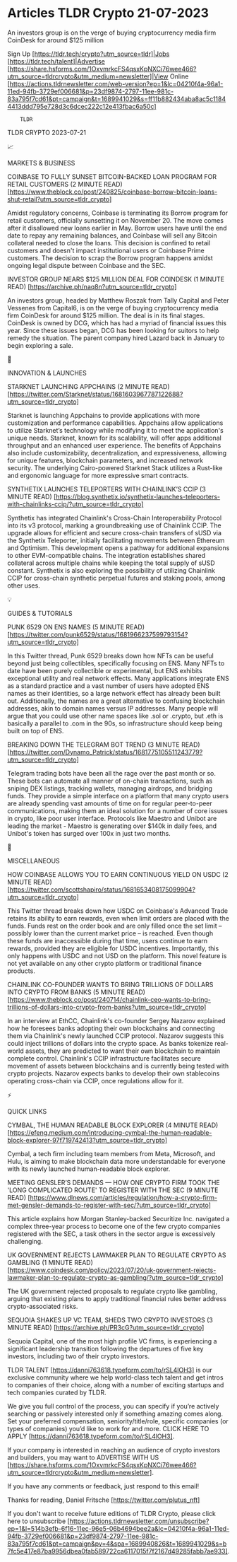 # Articles TLDR Crypto 21-07-2023

An investors group is on the verge of buying cryptocurrency media firm
CoinDesk for around $125 million  

Sign Up [https://tldr.tech/crypto?utm_source=tldr]|Jobs
[https://tldr.tech/talent]|Advertise
[https://share.hsforms.com/1OxvmrkcFS4qsxKpNXCi76wee466?utm_source=tldrcrypto&utm_medium=newsletter]|View
Online
[https://actions.tldrnewsletter.com/web-version?ep=1&lc=04210f4a-96a1-11ed-94fb-3729ef006681&p=23df9874-2797-11ee-981c-83a795f7cd61&pt=campaign&t=1689941029&s=ff11b882434aba8ac5c11844413ddd795e728d3c6dcec222c12e413fbac6a50c]


		TLDR 

TLDR CRYPTO 2023-07-21

📈 

MARKETS & BUSINESS

COINBASE TO FULLY SUNSET BITCOIN-BACKED LOAN PROGRAM FOR RETAIL
CUSTOMERS (2 MINUTE READ)
[https://www.theblock.co/post/240825/coinbase-borrow-bitcoin-loans-shut-retail?utm_source=tldr_crypto]

Amidst regulatory concerns, Coinbase is terminating its Borrow program
for retail customers, officially sunsetting it on November 20. The
move comes after it disallowed new loans earlier in May. Borrow users
have until the end date to repay any remaining balances, and Coinbase
will sell any Bitcoin collateral needed to close the loans. This
decision is confined to retail customers and doesn't impact
institutional users or Coinbase Prime customers. The decision to scrap
the Borrow program happens amidst ongoing legal dispute between
Coinbase and the SEC. 

INVESTOR GROUP NEARS $125 MILLION DEAL FOR COINDESK (1 MINUTE READ)
[https://archive.ph/naq8n?utm_source=tldr_crypto]

An investors group, headed by Matthew Roszak from Tally Capital and
Peter Vessenes from Capital6, is on the verge of buying cryptocurrency
media firm CoinDesk for around $125 million. The deal is in its final
stages. CoinDesk is owned by DCG, which has had a myriad of financial
issues this year. Since these issues began, DCG has been looking for
suitors to help remedy the situation. The parent company hired Lazard
back in January to begin exploring a sale. 

🚀 

INNOVATION & LAUNCHES

STARKNET LAUNCHING APPCHAINS (2 MINUTE READ)
[https://twitter.com/Starknet/status/1681603967787122688?utm_source=tldr_crypto]

Starknet is launching Appchains to provide applications with more
customization and performance capabilities. Appchains allow
applications to utilize Starknet’s technology while modifying it to
meet the application's unique needs. Starknet, known for its
scalability, will offer apps additional throughput and an enhanced
user experience. The benefits of Appchains also include
customizability, decentralization, and expressiveness, allowing for
unique features, blockchain parameters, and increased network
security. The underlying Cairo-powered Starknet Stack utilizes a
Rust-like and ergonomic language for more expressive smart contracts. 

SYNTHETIX LAUNCHES TELEPORTERS WITH CHAINLINK’S CCIP (3 MINUTE READ)
[https://blog.synthetix.io/synthetix-launches-teleporters-with-chainlinks-ccip/?utm_source=tldr_crypto]

Synthetix has integrated Chainlink's Cross-Chain Interoperability
Protocol into its v3 protocol, marking a groundbreaking use of
Chainlink CCIP. The upgrade allows for efficient and secure
cross-chain transfers of sUSD via the Synthetix Teleporter, initially
facilitating movements between Ethereum and Optimism. This development
opens a pathway for additional expansions to other EVM-compatible
chains. The integration establishes shared collateral across multiple
chains while keeping the total supply of sUSD constant. Synthetix is
also exploring the possibility of utilizing Chainlink CCIP for
cross-chain synthetic perpetual futures and staking pools, among other
uses. 

💡 

GUIDES & TUTORIALS

PUNK 6529 ON ENS NAMES (5 MINUTE READ)
[https://twitter.com/punk6529/status/1681966237599793154?utm_source=tldr_crypto]

In this Twitter thread, Punk 6529 breaks down how NFTs can be useful
beyond just being collectibles, specifically focusing on ENS. Many
NFTs to date have been purely collectible or experimental, but ENS
exhibits exceptional utility and real network effects. Many
applications integrate ENS as a standard practice and a vast number of
users have adopted ENS names as their identities, so a large network
effect has already been built out. Additionally, the names are a great
alternative to confusing blockchain addresses, akin to domain names
versus IP addresses. Many people will argue that you could use other
name spaces like .sol or .crypto, but .eth is basically a parallel to
.com in the 90s, so infrastructure should keep being built on top of
ENS. 

BREAKING DOWN THE TELEGRAM BOT TREND (3 MINUTE READ)
[https://twitter.com/Dynamo_Patrick/status/1681775105511243779?utm_source=tldr_crypto]

Telegram trading bots have been all the rage over the past month or
so. These bots can automate all manner of on-chain transactions, such
as sniping DEX listings, tracking wallets, managing airdrops, and
bridging funds. They provide a simple interface on a platform that
many crypto users are already spending vast amounts of time on for
regular peer-to-peer communications, making them an ideal solution for
a number of core issues in crypto, like poor user interface. Protocols
like Maestro and Unibot are leading the market - Maestro is generating
over $140k in daily fees, and Unibot's token has surged over 100x in
just two months. 

🦄 

MISCELLANEOUS

HOW COINBASE ALLOWS YOU TO EARN CONTINUOUS YIELD ON USDC (2 MINUTE
READ)
[https://twitter.com/scottshapiro/status/1681653408175099904?utm_source=tldr_crypto]

This Twitter thread breaks down how USDC on Coinbase's Advanced Trade
retains its ability to earn rewards, even when limit orders are placed
with the funds. Funds rest on the order book and are only filled once
the set limit – possibly lower than the current market price – is
reached. Even though these funds are inaccessible during that time,
users continue to earn rewards, provided they are eligible for USDC
incentives. Importantly, this only happens with USDC and not USD on
the platform. This novel feature is not yet available on any other
crypto platform or traditional finance products. 

CHAINLINK CO-FOUNDER WANTS TO BRING TRILLIONS OF DOLLARS INTO CRYPTO
FROM BANKS (5 MINUTE READ)
[https://www.theblock.co/post/240714/chainlink-ceo-wants-to-bring-trillions-of-dollars-into-crypto-from-banks?utm_source=tldr_crypto]

In an interview at EthCC, Chainlink's co-founder Sergey Nazarov
explained how he foresees banks adopting their own blockchains and
connecting them via Chainlink's newly launched CCIP protocol. Nazarov
suggests this could inject trillions of dollars into the crypto space.
As banks tokenize real-world assets, they are predicted to want their
own blockchain to maintain complete control. Chainlink's CCIP
infrastructure facilitates secure movement of assets between
blockchains and is currently being tested with crypto projects.
Nazarov expects banks to develop their own stablecoins operating
cross-chain via CCIP, once regulations allow for it. 

⚡ 

QUICK LINKS

CYMBAL, THE HUMAN READABLE BLOCK EXPLORER (4 MINUTE READ)
[https://efeng.medium.com/introducing-cymbal-the-human-readable-block-explorer-97f719742413?utm_source=tldr_crypto]

Cymbal, a tech firm including team members from Meta, Microsoft, and
Hulu, is aiming to make blockchain data more understandable for
everyone with its newly launched human-readable block explorer. 

MEETING GENSLER’S DEMANDS — HOW ONE CRYPTO FIRM TOOK THE 'LONG
COMPLICATED ROUTE' TO REGISTER WITH THE SEC (9 MINUTE READ)
[https://www.dlnews.com/articles/regulation/how-a-crypto-firm-met-gensler-demands-to-register-with-sec/?utm_source=tldr_crypto]

This article explains how Morgan Stanley-backed Securitize Inc.
navigated a complex three-year process to become one of the few crypto
companies registered with the SEC, a task others in the sector argue
is excessively challenging. 

UK GOVERNMENT REJECTS LAWMAKER PLAN TO REGULATE CRYPTO AS GAMBLING (1
MINUTE READ)
[https://www.coindesk.com/policy/2023/07/20/uk-government-rejects-lawmaker-plan-to-regulate-crypto-as-gambling/?utm_source=tldr_crypto]

The UK government rejected proposals to regulate crypto like gambling,
arguing that existing plans to apply traditional financial rules
better address crypto-associated risks. 

SEQUOIA SHAKES UP VC TEAM, SHEDS TWO CRYPTO INVESTORS (3 MINUTE READ)
[https://archive.ph/PR3cG?utm_source=tldr_crypto]

Sequoia Capital, one of the most high profile VC firms, is
experiencing a significant leadership transition following the
departures of five key investors, including two of their crypto
investors. 

TLDR TALENT [https://danni763618.typeform.com/to/rSL4lOH3] is our
exclusive community where we help world-class tech talent and get
intros to companies of their choice, along with a number of exciting
startups and tech companies curated by TLDR.

We give you full control of the process, you can specify if you’re
actively searching or passively interested only if something amazing
comes along. Set your preferred compensation, seniority/title/role,
specific companies (or types of companies) you’d like to work for
and more. CLICK HERE TO APPLY
[https://danni763618.typeform.com/to/rSL4lOH3].

If your company is interested in reaching an audience of crypto
investors and builders, you may want to ADVERTISE WITH US
[https://share.hsforms.com/1OxvmrkcFS4qsxKpNXCi76wee466?utm_source=tldrcrypto&utm_medium=newsletter].


If you have any comments or feedback, just respond to this email! 

Thanks for reading, 
Daniel Fritsche [https://twitter.com/plutus_nft] 

If you don't want to receive future editions of TLDR Crypto,
please click here to unsubscribe
[https://actions.tldrnewsletter.com/unsubscribe?ep=1&l=514b3efb-6f16-11ec-96e5-06b4694bee2a&lc=04210f4a-96a1-11ed-94fb-3729ef006681&p=23df9874-2797-11ee-981c-83a795f7cd61&pt=campaign&pv=4&spa=1689940826&t=1689941029&s=b7fc5e417e87ba9956dbea0fab589722ca6117015f7f2167d49285fabb7ae933].